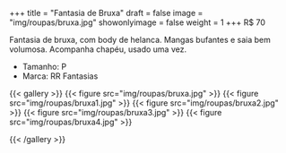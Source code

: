 +++
title = "Fantasia de Bruxa"
draft = false
image = "img/roupas/bruxa.jpg"
showonlyimage = false
weight = 1
+++
<span class="price">R$ 70</span>

<!--more-->

Fantasia de bruxa, com body de helanca. Mangas bufantes e saia bem volumosa. Acompanha chapéu, usado uma vez. 

- Tamanho: P
- Marca: RR Fantasias

{{< gallery >}}
{{< figure src="img/roupas/bruxa.jpg" >}}
{{< figure src="img/roupas/bruxa1.jpg" >}}
{{< figure src="img/roupas/bruxa2.jpg" >}}
{{< figure src="img/roupas/bruxa3.jpg" >}}
{{< figure src="img/roupas/bruxa4.jpg" >}}

{{< /gallery >}}

